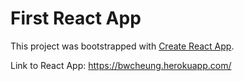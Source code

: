 # First React App

This project was bootstrapped with [Create React App](https://github.com/facebook/create-react-app).

Link to React App: https://bwcheung.herokuapp.com/ 
